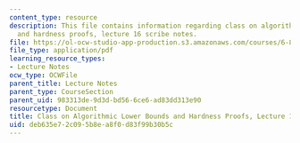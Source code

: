 ```yaml
---
content_type: resource
description: This file contains information regarding class on algorithmic lower bounds
  and hardness proofs, lecture 16 scribe notes.
file: https://ol-ocw-studio-app-production.s3.amazonaws.com/courses/6-890-algorithmic-lower-bounds-fun-with-hardness-proofs-fall-2014/deb635e72c095b8ea8f0d83f99b30b5c_MIT6_890F14_Lec16.pdf
file_type: application/pdf
learning_resource_types:
- Lecture Notes
ocw_type: OCWFile
parent_title: Lecture Notes
parent_type: CourseSection
parent_uid: 983313de-9d3d-bd56-6ce6-ad83dd313e90
resourcetype: Document
title: Class on Algorithmic Lower Bounds and Hardness Proofs, Lecture 16 Scribe Notes
uid: deb635e7-2c09-5b8e-a8f0-d83f99b30b5c
---
```

